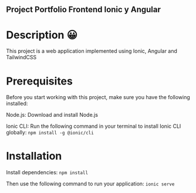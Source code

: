 ## Project Portfolio Frontend Ionic y Angular

# Description 😀
This project is a web application implemented using Ionic, Angular and TailwindCSS

# Prerequisites
Before you start working with this project, make sure you have the following installed:

Node.js: Download and install Node.js

Ionic CLI: Run the following command in your terminal to install Ionic CLI globally:
`npm install -g @ionic/cli`

# Installation

Install dependencies:
`npm install`

Then use the following command to run your application:
`ionic serve`
